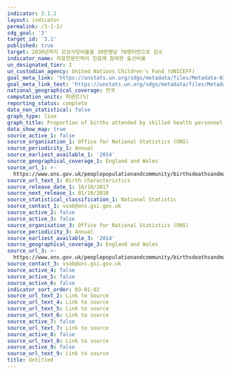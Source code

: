 ```yaml
---
indicator: 3.1.2
layout: indicator
permalink: /3-1-2/
sdg_goal: '3'
target_id: '3.1'
published: true
target: 2030년까지 모성사망비율을 10만명당 70명미만으로 감소
indicator_name: 의료전문인력이 진료에 참여한 출산비율
un_designated_tier: I
un_custodian_agency: United Nations Children's Fund (UNICEFF)
goal_meta_link: 'https://unstats.un.org/sdgs/metadata/files/Metadata-03-01-02.pdf'
goal_meta_link_text: 'https://unstats.un.org/sdgs/metadata/files/Metadata-03-01-02.pdf'
national_geographical_coverage: 전국
computation_units: 퍼센트(%)
reporting_status: complete
data_non_statistical: false
graph_type: line
graph_title: Proportion of births attended by skilled health personnel (%)
data_show_map: true
source_active_1: false
source_organisation_1: Office for National Statistics (ONS)
source_periodicity_1: Annual
source_earliest_available_1: '2014'
source_geographical_coverage_1: England and Wales
source_url_1: >-
  https://www.ons.gov.uk/peoplepopulationandcommunity/birthsdeathsandmarriages/livebirths/datasets/birthcharacteristicsinenglandandwales
source_url_text_1: Birth characteristics
source_release_date_1: 16/10/2017
source_next_release_1: 01/10/2018
source_statistical_classification_1: National Statistic
source_contact_1: vsob@ons.gsi.gov.uk
source_active_2: false
source_active_3: false
source_organisation_3: Office for National Statistics (ONS)
source_periodicity_3: Annual
source_earliest_available_3: '2014'
source_geographical_coverage_3: England and Wales
source_url_3: >-
  https://www.ons.gov.uk/peoplepopulationandcommunity/birthsdeathsandmarriages/livebirths/datasets/birthcharacteristicsinenglandandwales
source_contact_3: vsob@ons.gsi.gov.uk
source_active_4: false
source_active_5: false
source_active_6: false
indicator_sort_order: 03-01-02
source_url_text_2: Link to Source
source_url_text_4: Link to source
source_url_text_5: Link to source
source_url_text_6: Link to source
source_active_7: false
source_url_text_7: Link to source
source_active_8: false
source_url_text_8: Link to source
source_active_9: false
source_url_text_9: Link to source
title: Untitled
---
```

